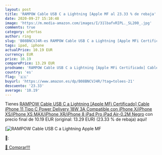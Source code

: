 ```yaml
---
layout: post
title: 'RAMPOW Cable USB C a Lightning [Apple MF al 23.33 % de rebaja'
date: 2020-09-27 15:10:48
image: 'https://m.media-amazon.com/images/I/31lbafvRIPL._SL200_.jpg'
comments: true
category: ofertas
author: ring
slug: 'B08BNCVJ4R-es RAMPOW Cable USB C a Lightning [Apple MFi Certificado]...'
tags: ipad, iphone
actualPrice: 10.19 EUR
currency: EUR
price: 10.19
comparePrice: 13.29 EUR
prodname: 'RAMPOW Cable USB C a Lightning [Apple MFi Certificado] Cable iPhone 11 Tipo C Power Delivery 18W 3A  Compatible con iPhone X/iPhone XS/iPhone XS MAX/iPhone XR/iPhone 8  iPad Pro  iPad Air-0.2M  Negro'
country: 'es'
flag: '🇪🇸'
buyurl: 'https://www.amazon.es/dp/B08BNCVJ4R/?tag=tolees-21'
descuento: '23.33'
average: '10.19'
---
```


Tienes [RAMPOW Cable USB C a Lightning [Apple MFi Certificado] Cable iPhone 11 Tipo C Power Delivery 18W 3A  Compatible con iPhone X/iPhone XS/iPhone XS MAX/iPhone XR/iPhone 8  iPad Pro  iPad Air-0.2M  Negro](https://www.amazon.es/dp/B08BNCVJ4R/?tag=tolees-21) con precio final de  10.19 EUR (original: 13.29 EUR) (23.33 %  de rebaja) aqui!

[![RAMPOW Cable USB C a Lightning [Apple MF](https://m.media-amazon.com/images/I/31lbafvRIPL._SL200_.jpg)](https://www.amazon.es/dp/B08BNCVJ4R/?tag=tolees-21)

🔎:


[🛒 Comprar!!!](https://www.amazon.es/dp/B08BNCVJ4R/?tag=tolees-21)
